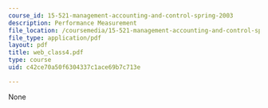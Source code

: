 ```yaml
---
course_id: 15-521-management-accounting-and-control-spring-2003
description: Performance Measurement
file_location: /coursemedia/15-521-management-accounting-and-control-spring-2003/c42ce70a50f6304337c1ace69b7c713e_web_class4.pdf
file_type: application/pdf
layout: pdf
title: web_class4.pdf
type: course
uid: c42ce70a50f6304337c1ace69b7c713e

---
```

None